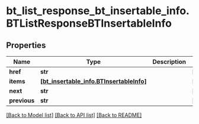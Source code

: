 # bt_list_response_bt_insertable_info.BTListResponseBTInsertableInfo

## Properties
Name | Type | Description | Notes
------------ | ------------- | ------------- | -------------
**href** | **str** |  | [optional] 
**items** | [**[bt_insertable_info.BTInsertableInfo]**](BTInsertableInfo.md) |  | [optional] 
**next** | **str** |  | [optional] 
**previous** | **str** |  | [optional] 

[[Back to Model list]](../README.md#documentation-for-models) [[Back to API list]](../README.md#documentation-for-api-endpoints) [[Back to README]](../README.md)


